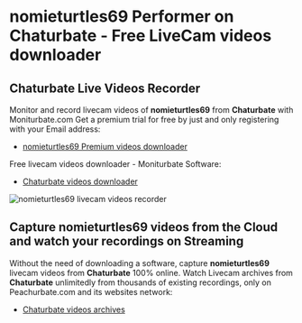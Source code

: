 # nomieturtles69 Performer on Chaturbate - Free LiveCam videos downloader

## Chaturbate Live Videos Recorder

Monitor and record livecam videos of **nomieturtles69** from **Chaturbate** with Moniturbate.com
Get a premium trial for free by just and only registering with your Email address:
* [nomieturtles69 Premium videos downloader](https://moniturbate.com/request-demo-licence-key.html)

Free livecam videos downloader - Moniturbate Software:
* [Chaturbate videos downloader](https://moniturbate.com/moniturbate-download-software.html)

![nomieturtles69 livecam videos recorder](https://peachurnet.com/templates/moniturbate-software.png)


## Capture nomieturtles69 videos from the Cloud and watch your recordings on Streaming

Without the need of downloading a software, capture **nomieturtles69** livecam videos from **Chaturbate** 100% online.
Watch Livecam archives from **Chaturbate** unlimitedly from thousands of existing recordings, only on Peachurbate.com and its websites network:
* [Chaturbate videos archives](https://peachurnet.com/)